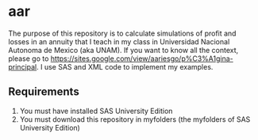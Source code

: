 # aar

The purpose of this repository is to calculate simulations of profit and losses in an annuity that I teach in my class in Universidad Nacional Autonoma de Mexico (aka UNAM). 
If you want to know all the context, please go to https://sites.google.com/view/aariesgo/p%C3%A1gina-principal. I use SAS and XML code to implement my examples.

Requirements
------------
1. You must have installed SAS University Edition
2. You must download this repository in myfolders (the myfolders of SAS University Edition)
